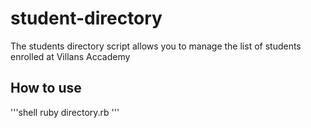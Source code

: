 # student-directory

The students directory script allows you to manage the list of students enrolled at Villans Accademy

## How to use

'''shell 
ruby directory.rb
'''